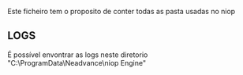 Este ficheiro tem o proposito de conter todas as pasta usadas no niop

## LOGS
É possível envontrar as logs neste diretorio
"C:\ProgramData\Neadvance\niop Engine"